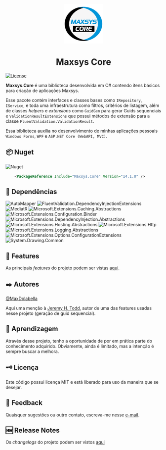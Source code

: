 <div align="center">
<img src="logo.png" alt="drawing" width="128" />
<h1>Maxsys Core</h1>
</div>

[![License](https://img.shields.io/github/license/maxdolabella/maxsys.core)](LICENSE)

**Maxsys.Core** é uma biblioteca desenvolvida em C# contendo itens básicos para criação de aplicações Maxsys.

Esse pacote contém interfaces e classes bases como `IRepository`, `IService`, e toda uma infraestrutura como filtros, critérios de listagem, além de classes *helpers* e *extensions* como `GuidGen` para gerar Guids sequenciais e `ValidationResultExtensions` que possui métodos de extensão para a classe `FluentValidation.ValidationResult`.

Essa biblioteca auxilia no desenvolvimento de minhas aplicações pessoais `Windows Forms`, `WPF` e `ASP.NET Core (WebAPI, MVC)`.


## :package: Nuget
![Nuget](https://img.shields.io/nuget/v/Maxsys.Core)

```xml
    <PackageReference Include="Maxsys.Core" Version="14.1.0" />
```

## :link: Dependências

![AutoMapper](https://img.shields.io/badge/AutoMapper-13.0.1-blue?style=for-the-badge&link=https%3A%2F%2Fwww.nuget.org%2Fpackages%2FAutoMapper)
![FluentValidation.DependencyInjectionExtensions](https://img.shields.io/badge/FluentValidation.DependencyInjectionExtensions-11.11.0-blue?style=for-the-badge&link=https%3A%2F%2Fwww.nuget.org%2Fpackages%2FFluentValidation.DependencyInjectionExtensions)
![MediatR](https://img.shields.io/badge/MediatR-12.4.1-blue?style=for-the-badge&link=https%3A%2F%2Fwww.nuget.org%2Fpackages%2FMediatR)
![Microsoft.Extensions.Caching.Abstractions](https://img.shields.io/badge/Microsoft.Extensions.Caching.Abstractions-9.0.1-blue?style=for-the-badge&link=https%3A%2F%2Fwww.nuget.org%2Fpackages%2FMicrosoft.Extensions.Caching.Abstractions)
![Microsoft.Extensions.Configuration.Binder](https://img.shields.io/badge/Microsoft.Extensions.Configuration.Binder-9.0.1-blue?style=for-the-badge&link=https%3A%2F%2Fwww.nuget.org%2Fpackages%2FMicrosoft.Extensions.Configuration.Binder)
![Microsoft.Extensions.DependencyInjection.Abstractions](https://img.shields.io/badge/Microsoft.Extensions.DependencyInjection.Abstractions-9.0.1-blue?style=for-the-badge&link=https%3A%2F%2Fwww.nuget.org%2Fpackages%2FMicrosoft.Extensions.DependencyInjection.Abstractions)
![Microsoft.Extensions.Hosting.Abstractions](https://img.shields.io/badge/Microsoft.Extensions.Hosting.Abstractions-9.0.1-blue?style=for-the-badge&link=https%3A%2F%2Fwww.nuget.org%2Fpackages%2FMicrosoft.Extensions.Hosting.Abstractions)
![Microsoft.Extensions.Http](https://img.shields.io/badge/Microsoft.Extensions.Http-9.0.1-blue?style=for-the-badge&link=https%3A%2F%2Fwww.nuget.org%2Fpackages%2FMicrosoft.Extensions.Http)
![Microsoft.Extensions.Logging.Abstractions](https://img.shields.io/badge/Microsoft.Extensions.Logging.Abstractions-9.0.1-blue?style=for-the-badge&link=https%3A%2F%2Fwww.nuget.org%2Fpackages%2FMicrosoft.Extensions.Logging.Abstractions)
![Microsoft.Extensions.Options.ConfigurationExtensions](https://img.shields.io/badge/Microsoft.Extensions.Options.ConfigurationExtensions-9.0.1-blue?style=for-the-badge&link=https%3A%2F%2Fwww.nuget.org%2Fpackages%2FMicrosoft.Extensions.Options.ConfigurationExtensions)
![System.Drawing.Common](https://img.shields.io/badge/System.Drawing.Common-9.0.1-blue?style=for-the-badge&link=https%3A%2F%2Fwww.nuget.org%2Fpackages%2FSystem.Drawing.Common)


## :star2: Features
As principais *features* do projeto podem ser vistas [aqui](FEATURES.md).

## :black_nib: Autores
[@MaxDolabella](https://www.github.com/MaxDolabella)

Aqui uma menção à [Jeremy H. Todd](https://github.com/jhtodd), autor de uma das features usadas nesse projeto (geração de guid sequencial).

## :monocle_face: Aprendizagem
Através desse projeto, tenho a oportunidade de por em prática parte do conhecimento adquirido. Obviamente, ainda é limitado, mas a intenção é sempre buscar a melhora.

## :old_key: Licença
Este código possui licença MIT e está liberado para uso da maneira que se desejar.
  
## :email: Feedback
Quaisquer sugestões ou outro contato, escreva-me nesse [e-mail](mailto:maxsystech@outlook.com?subject=Github%20contact).

## :new: Release Notes
Os *changelogs* do projeto podem ser vistos [aqui](CHANGELOGS.md)